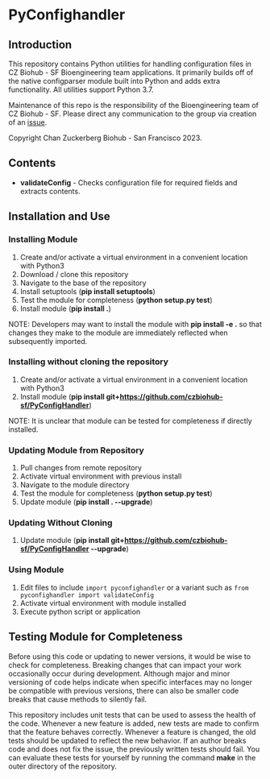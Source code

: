 # PyConfighandler

## Introduction
This repository contains Python utilities for handling configuration files in CZ Biohub - SF Bioengineering team applications. It primarily builds off of the native configparser module built into Python and adds extra functionality. All utilities support Python 3.7.

Maintenance of this repo is the responsibility of the Bioengineering team of CZ Biohub - SF. Please direct any communication to the group via creation of an [issue](https://github.com/czbiohub-sf/PyConfigHandler/issues).

Copyright Chan Zuckerberg Biohub - San Francisco 2023.

## Contents
* __validateConfig__ - Checks configuration file for required fields and extracts contents.

## Installation and Use
### Installing Module
1. Create and/or activate a virtual environment in a convenient location with Python3
2. Download / clone this repository
3. Navigate to the base of the repository
4. Install setuptools (__pip install setuptools__)
5. Test the module for completeness (__python setup.py test__)
6. Install module (__pip install .__)

NOTE: Developers may want to install the module with __pip install -e .__ so that changes they make to the module are immediately reflected when subsequently imported.

### Installing without cloning the repository
1. Create and/or activate a virtual environment in a convenient location with Python3
2. Install module (__pip install git+https://github.com/czbiohub-sf/PyConfigHandler__)

NOTE: It is unclear that module can be tested for completeness if directly installed.

### Updating Module from Repository
1. Pull changes from remote repository
2. Activate virtual environment with previous install
3. Navigate to the module directory
4. Test the module for completeness (__python setup.py test__)
5. Update module (__pip install . --upgrade__)

### Updating Without Cloning
1. Update module (__pip install git+https://github.com/czbiohub-sf/PyConfigHandler --upgrade__)

### Using Module
1. Edit files to include `import pyconfighandler` or a variant such as `from pyconfighandler import validateConfig`
2. Activate virtual environment with module installed
3. Execute python script or application

## Testing Module for Completeness
Before using this code or updating to newer versions, it would be wise to check for completeness. Breaking changes that can impact your work occasionally occur during development. Although major and minor versioning of code helps indicate when specific interfaces may no longer be compatible with previous versions, there can also be smaller code breaks that cause methods to silently fail.

This repository includes unit tests that can be used to assess the health of the code. Whenever a new feature is added, new tests are made to confirm that the feature behaves correctly. Whenever a feature is changed, the old tests should be updated to reflect the new behavior. If an author breaks code and does not fix the issue, the previously written tests should fail. You can evaluate these tests for yourself by running the command __make__ in the outer directory of the repository.